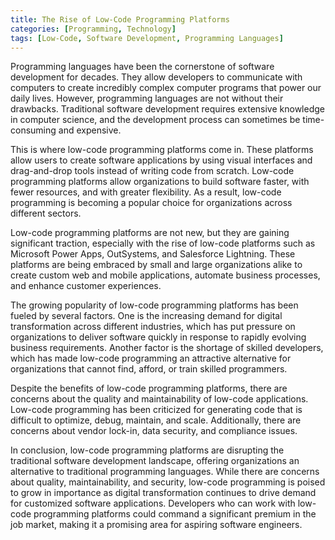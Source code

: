 ```yaml
---
title: The Rise of Low-Code Programming Platforms
categories: [Programming, Technology]
tags: [Low-Code, Software Development, Programming Languages]
---
```


Programming languages have been the cornerstone of software development for decades. They allow developers to communicate with computers to create incredibly complex computer programs that power our daily lives. However, programming languages are not without their drawbacks. Traditional software development requires extensive knowledge in computer science, and the development process can sometimes be time-consuming and expensive. 

This is where low-code programming platforms come in. These platforms allow users to create software applications by using visual interfaces and drag-and-drop tools instead of writing code from scratch. Low-code programming platforms allow organizations to build software faster, with fewer resources, and with greater flexibility. As a result, low-code programming is becoming a popular choice for organizations across different sectors.

Low-code programming platforms are not new, but they are gaining significant traction, especially with the rise of low-code platforms such as Microsoft Power Apps, OutSystems, and Salesforce Lightning. These platforms are being embraced by small and large organizations alike to create custom web and mobile applications, automate business processes, and enhance customer experiences.

The growing popularity of low-code programming platforms has been fueled by several factors. One is the increasing demand for digital transformation across different industries, which has put pressure on organizations to deliver software quickly in response to rapidly evolving business requirements. Another factor is the shortage of skilled developers, which has made low-code programming an attractive alternative for organizations that cannot find, afford, or train skilled programmers.

Despite the benefits of low-code programming platforms, there are concerns about the quality and maintainability of low-code applications. Low-code programming has been criticized for generating code that is difficult to optimize, debug, maintain, and scale. Additionally, there are concerns about vendor lock-in, data security, and compliance issues.

In conclusion, low-code programming platforms are disrupting the traditional software development landscape, offering organizations an alternative to traditional programming languages. While there are concerns about quality, maintainability, and security, low-code programming is poised to grow in importance as digital transformation continues to drive demand for customized software applications. Developers who can work with low-code programming platforms could command a significant premium in the job market, making it a promising area for aspiring software engineers.